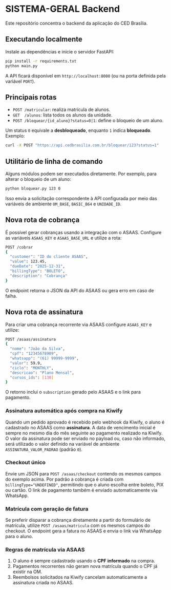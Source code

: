 # SISTEMA-GERAL Backend

Este repositório concentra o backend da aplicação do CED Brasília.

## Executando localmente

Instale as dependências e inicie o servidor FastAPI:

```bash
pip install -r requirements.txt
python main.py
```

A API ficará disponível em `http://localhost:8000` (ou na porta definida pela variável `PORT`).

## Principais rotas

- `POST /matricular`: realiza matrícula de alunos.
- `GET  /alunos`: lista todos os alunos da unidade.
- `POST /bloquear/{id_aluno}?status=0|1`: define o bloqueio de um aluno.

Um status `0` equivale a **desbloqueado**, enquanto `1` indica **bloqueado**. Exemplo:

```bash
curl -X POST "https://api.cedbrasilia.com.br/bloquear/123?status=1"
```

## Utilitário de linha de comando

Alguns módulos podem ser executados diretamente. Por exemplo, para alterar o bloqueio de um aluno:

```bash
python bloquear.py 123 0
```

Isso envia a solicitação correspondente à API configurada por meio das variáveis de ambiente `OM_BASE`, `BASIC_B64` e `UNIDADE_ID`.

## Nova rota de cobrança

É possível gerar cobranças usando a integração com o ASAAS. Configure as variáveis `ASAAS_KEY` e `ASAAS_BASE_URL` e utilize a rota:

```bash
POST /cobrar
{
  "customer": "ID do cliente ASAAS",
  "value": 123.45,
  "dueDate": "2025-12-31",
  "billingType": "BOLETO",
  "description": "Cobrança"
}
```

O endpoint retorna o JSON da API do ASAAS ou gera erro em caso de falha.

## Nova rota de assinatura

Para criar uma cobrança recorrente via ASAAS configure `ASAAS_KEY` e utilize:

```bash
POST /asaas/assinatura
{
  "nome": "João da Silva",
  "cpf": "12345678909",
  "whatsapp": "(61) 99999-9999",
  "valor": 59.9,
  "ciclo": "MONTHLY",
  "descricao": "Plano Mensal",
  "cursos_ids": [130]
}
```

O retorno inclui o `subscription` gerado pelo ASAAS e o link para pagamento.

### Assinatura automática após compra na Kiwify

Quando um pedido aprovado é recebido pelo webhook da Kiwify, o aluno é cadastrado
no ASAAS como **assinatura**. A data de vencimento inicial é sempre no mesmo dia
do mês seguinte ao pagamento realizado na Kiwify. O valor da assinatura pode ser enviado no payload ou,
caso não informado, será utilizado o valor definido na variável de ambiente
`ASSINATURA_VALOR_PADRAO` (padrão `0`).

### Checkout único

Envie um JSON para `POST /asaas/checkout` contendo os mesmos campos do exemplo
acima. Por padrão a cobrança é criada com `billingType="UNDEFINED"`, permitindo
que o aluno escolha entre boleto, PIX ou cartão. O link de pagamento também é
enviado automaticamente via WhatsApp.

### Matrícula com geração de fatura

Se preferir disparar a cobrança diretamente a partir do formulário de matrícula,
utilize `POST /asaas/matricula` com os mesmos campos do checkout. O endpoint
gera a fatura no ASAAS e envia o link via WhatsApp para o aluno.

### Regras de matrícula via ASAAS

1. O aluno é sempre cadastrado usando o **CPF informado** na compra.
2. Pagamentos recorrentes não geram nova matrícula quando o CPF já existir na OM.
3. Reembolsos solicitados na Kiwify cancelam automaticamente a assinatura criada no ASAAS.

